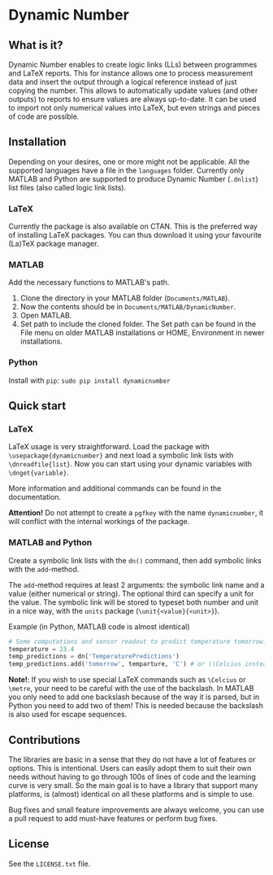 Dynamic Number
==============

What is it?
-----------

Dynamic Number enables to create logic links (LLs) between programmes and LaTeX reports. This for instance allows one to process measurement data and insert the output through a logical reference instead of just copying the number. This allows to automatically update values (and other outputs) to reports to ensure values are always up-to-date. It can be used to import not only numerical values into LaTeX, but even strings and pieces of code are possible.

Installation
------------

Depending on your desires, one or more might not be applicable. All the supported languages have a file in the `languages` folder. Currently only MATLAB and Python are supported to produce Dynamic Number (`.dnlist`) list files (also called logic link lists).

### LaTeX

Currently the package is also available on CTAN. This is the preferred way of installing LaTeX packages. You can thus download it using your favourite (La)TeX package manager.

### MATLAB

Add the necessary functions to MATLAB's path.

1. Clone the directory in your MATLAB folder (`Documents/MATLAB`).
2. Now the contents should be in `Documents/MATLAB/DynamicNumber`.
3. Open MATLAB.
4. Set path to include the cloned folder. The Set path can be found in the File menu on older MATLAB installations or HOME, Environment in newer installations.

### Python

Install with `pip`: `sudo pip install dynamicnumber`

Quick start
-----------

### LaTeX

LaTeX usage is very straightforward. Load the package with `\usepackage{dynamicnumber}` and next load a symbolic link lists with `\dnreadfile{list}`. Now you can start using your dynamic variables with `\dnget{variable}`.

More information and additional commands can be found in the documentation.

**Attention!** Do not attempt to create a `pgfkey` with the name `dynamicnumber`, it will conflict with the internal workings of the package.

### MATLAB and Python

Create a symbolic link lists with the `dn()` command, then add symbolic links with the `add`-method.

The `add`-method requires at least 2 arguments: the symbolic link name and a value (either numerical or string). The optional third can specify a unit for the value. The symbolic link will be stored to typeset both number and unit in a nice way, with the `units` package (`\unit{<value}{<unit>}`).

Example (in Python, MATLAB code is almost identical)

```python
# Some computations and sensor readout to predict temperature tomorrow:
temperature = 23.4
temp_predictions = dn('TemperaturePredictions')
temp_predictions.add('tomorrow', temparture, 'C') # or \\Celcius instead of C
```

**Note!**: If you wish to use special LaTeX commands such as `\Celcius` or `\metre`, your need to be careful with the use of the backslash. In MATLAB you only need to add one backslash because of the way it is parsed, but in Python you need to add two of them! This is needed because the backslash is also used for escape sequences.

Contributions
-------------

The libraries are basic in a sense that they do not have a lot of features or options. This is intentional. Users can easily adopt them to suit their own needs without having to go through 100s of lines of code and the learning curve is very small. So the main goal is to have a library that support many platforms, is (almost) identical on all these platforms and is simple to use.

Bug fixes and small feature improvements are always welcome, you can use a pull request to add must-have features or perform bug fixes.

License
-------

See the `LICENSE.txt` file.
